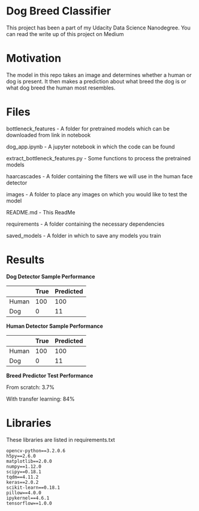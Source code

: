 # Dog Breed Classifier
This project has been a part of my Udacity Data Science Nanodegree. You can read the write up of this project on Medium

# Motivation
The model in this repo takes an image and determines whether a human or dog is present. It then makes a prediction about what breed the dog is or what dog breed the human most resembles.

# Files
bottleneck_features - A folder for pretrained models which can be downloaded from link in notebook

dog_app.ipynb - A jupyter notebook in which the code can be found

extract_bottleneck_features.py - Some functions to process the pretrained models

haarcascades - A folder containing the filters we will use in the human face detector

images - A folder to place any images on which you would like to test the model

README.md - This ReadMe

requirements - A folder containing the necessary dependencies

saved_models - A folder in which to save any models you train

# Results

**Dog Detector Sample Performance**

|     | True | Predicted |
| --- | ---  |    ---    |
|Human| 100  |    100    |
| Dog |  0   |    11     |

**Human Detector Sample Performance**

|     | True | Predicted |
| --- | ---  |    ---    |
|Human| 100  |    100    |
| Dog |  0   |    11     |

**Breed Predictor Test Performance**

From scratch: 3.7%

With transfer learning: 84%

# Libraries
These libraries are listed in requirements.txt

```
opencv-python==3.2.0.6
h5py==2.6.0
matplotlib==2.0.0
numpy==1.12.0
scipy==0.18.1
tqdm==4.11.2
keras==2.0.2
scikit-learn==0.18.1
pillow==4.0.0
ipykernel==4.6.1
tensorflow==1.0.0
```
